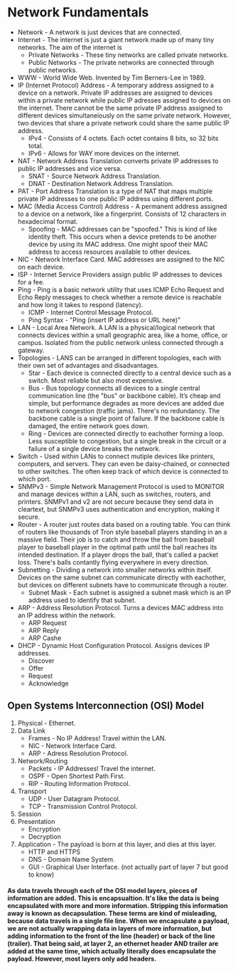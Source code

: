 # Network Fundamentals
 * Network - A network is just devices that are connected.
 * Internet - The internet is just a giant network made up of many tiny networks. The aim of the internet is 
    + Private Networks - These tiny networks are called private networks.
    + Public Networks - The private networks are connected through public networks.
 * WWW - World Wide Web. Invented by Tim Berners-Lee in 1989.
 * IP (Internet Protocol) Address - A temporary address assigned to a device on a network. Private IP addresses are assigned to devices within a private network while public IP adresses assigned to devices on the internet. There cannot be the same private IP address assigned to different devices simultaneiously on the same private network. However, two devices that share a private network could share the same public IP address.
   + IPv4 - Consists of 4 octets. Each octet contains 8 bits, so 32 bits total.
   + IPv6 - Allows for WAY more devices on the internet.
 * NAT - Network Address Translation converts private IP addresses to public IP addresses and vice versa.
    + SNAT - Source Network Address Translation.
    + DNAT - Destination Network Address Translation.
 * PAT - Port Address Translation is a type of NAT that maps multiple private IP addresses to one public IP address using different ports.
 * MAC (Media Access Control) Address - A permanent address assigned to a device on a network, like a fingerprint. Consists of 12 characters in hexadecimal format.
    + Spoofing - MAC addresses can be "spoofed." This is kind of like identity theft. This occurs when a device pretends to be another device by using its MAC address. One might spoof their MAC address to access resources available to other devices.
 * NIC - Network Interface Card. MAC addresses are assigned to the NIC on each device.
 * ISP - Internet Service Providers assign public IP addresses to devices for a fee.
 * Ping - Ping is a basic network utility that uses ICMP Echo Request and Echo Reply messages to check whether a remote device is reachable and how long it takes to respond (latency).
   + ICMP - Internet Control Message Protocol.
   + Ping Syntax - "Ping (insert IP address or URL here)"
 * LAN - Local Area Network. A LAN is a physical/logical network that connects devices within a small geographic area, like a home, office, or campus. Isolated from the public network unless connected through a gateway.
 * Topologies - LANS can be arranged in different topologies, each with their own set of advantages and disadvantages.
    + Star - Each device is connected directly to a central device such as a switch. Most reliable but also most expensive.
    + Bus - Bus topology connects all devices to a single central communication line (the "bus" or backbone cable). It’s cheap and simple, but performance degrades as more devices are added due to network congestion (traffic jams). There's no redundancy. The backbone cable is a single point of failure. If the backbone cable is damaged, the entire network goes down.
    + Ring - Devices are connected directly to eachother forming a loop. Less susceptible to congestion, but a single break in the circuit or a failure of a single device breaks the network.
 * Switch - Used within LANs to connect mutiple devices like printers, computers, and servers. They can even be daisy-chained, or connected to other switches. The often keep track of which device is connected to which port.
 * SNMPv3 - Simple Network Management Protocol is used to MONITOR and manage devices within a LAN, such as switches, routers, and printers. SNMPv1 and v2 are not secure because they send data in cleartext, but SNMPv3 uses authentication and encryption, making it secure.
 * Router - A router just routes data based on a routing table. You can think of routers like thousands of Tron style baseball players standing in an a massive field. Their job is to catch and throw the ball from baseball player to baseball player in the optimal path until the ball reaches its intended destination. If a player drops the ball, that's called a packet loss. There's balls contantly flying everywhere in every direction.
 * Subnetting - Dividing a network into smaller networks within itself. Devices on the same subnet can communicate directly with eachother, but devices on different subnets have to communicate through a router.
   + Subnet Mask - Each subnet is assigned a subnet mask which is an IP address used to identify that subnet.
* ARP - Address Resolution Protocol. Turns a devices MAC address into an IP address within the network.
   + ARP Request
   + ARP Reply
   + ARP Cashe
* DHCP - Dynamic Host Configuration Protocol. Assigns devices IP addresses.
   + Discover
   + Offer
   + Request
   + Acknowledge
## Open Systems Interconnection (OSI) Model
  1. Physical - Ethernet.
  2. Data Link
      + Frames - No IP Address! Travel within the LAN.
      + NIC - Network Interface Card.
      + ARP - Adress Resolution Protocol.
  3. Network/Routing
      + Packets - IP Addresses! Travel the internet.
      + OSPF - Open Shortest Path First.
      + RIP - Routing Information Protocol.
  4. Transport
      + UDP - User Datagram Protocol.
      + TCP - Transmission Control Protocol.
  5. Session
  6. Presentation
      + Encryption
      + Decryption
  8. Application - The payload is born at this layer, and dies at this layer.
     + HTTP and HTTPS
     + DNS - Domain Name System.
     + GUI - Graphical User Interface. (not actually part of layer 7 but good to know)
#### As data travels through each of the OSI model layers, pieces of information are added. This is encapsualtion. It's like the data is being encapsulated with more and more information. Stripping this information away is known as decapsulation. These terms are kind of misleading, because data travels in a single file line. When we encapsulate a payload, we are not actually wrapping data in layers of more information, but adding information to the front of the line (header) or back of the line (trailer). That being said, at layer 2, an ethernet header AND trailer are added at the same time, which actually literally does encapsulate the payload. However, most layers only add headers.
